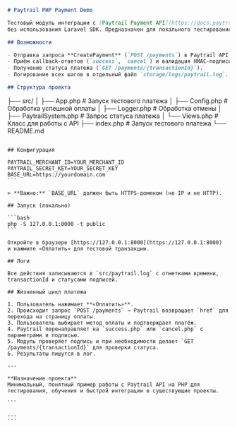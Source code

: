 
```markdown
# Paytrail PHP Payment Demo

Тестовый модуль интеграции с [Paytrail Payment API](https://docs.paytrail.com/) на **чистом PHP**  
без использования Laravel SDK. Предназначен для локального тестирования и отладки логики оплаты.

## Возможности

- Отправка запроса **CreatePayment** (`POST /payments`) в Paytrail API.
- Приём callback-ответов (`success`, `cancel`) и валидация HMAC-подписи.
- Получение статуса платежа (`GET /payments/{transactionId}`).
- Логирование всех шагов в отдельный файл `storage/logs/paytrail.log`.

## Структура проекта

```

├── src/
│   ├── App.php              # Запуск тестового платежа
│   ├── Config.php           # Обработка успешной оплаты
│   ├── Logger.php           # Обработка отмены
│   ├── PaytrailSystem.php   # Запрос статуса платежа
│   └── Views.php            # Класс для работы с API
├── index.php          # Запуск тестового платежа
└── README.md

````

## Конфигурация

PAYTRAIL_MERCHANT_ID=YOUR_MERCHANT_ID
PAYTRAIL_SECRET_KEY=YOUR_SECRET_KEY
BASE_URL=https://yourdomain.com
```

> **Важно:** `BASE_URL` должен быть HTTPS-доменом (не IP и не HTTP).

## Запуск (локально)

```bash
php -S 127.0.0.1:8000 -t public
```

Откройте в браузере [https://127.0.0.1:8000](https://127.0.0.1:8000)
и нажмите «Оплатить» для тестовой транзакции.

## Логи

Все действия записываются в `src/paytrail.log` с отметками времени, transactionId и статусами подписей.

## Жизненный цикл платежа

1. Пользователь нажимает **«Оплатить»**.
2. Происходит запрос `POST /payments` → Paytrail возвращает `href` для перехода на страницу оплаты.
3. Пользователь выбирает метод оплаты и подтверждает платёж.
4. Paytrail перенаправляет на `success.php` или `cancel.php` с параметрами и подписью.
5. Модуль проверяет подпись и при необходимости делает `GET /payments/{transactionId}` для проверки статуса.
6. Результаты пишутся в лог.

---

**Назначение проекта**
Минимальный, понятный пример работы с Paytrail API на PHP для тестирования, обучения и быстрой интеграции в существующие проекты.

```

---
```
